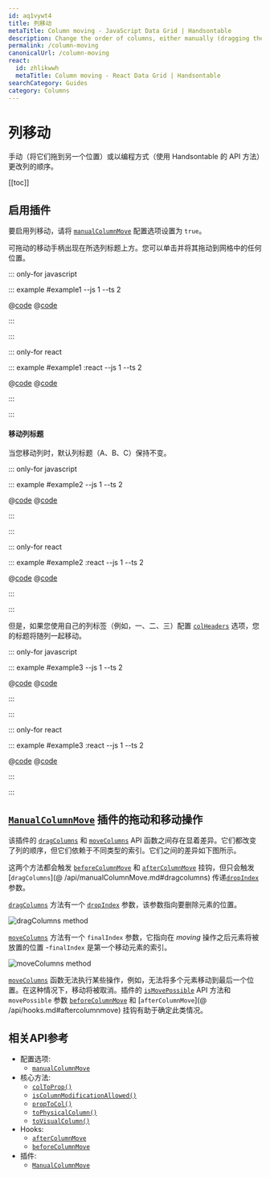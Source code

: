 ```yaml
---
id: aq1vywt4
title: 列移动
metaTitle: Column moving - JavaScript Data Grid | Handsontable
description: Change the order of columns, either manually (dragging them to another location), or programmatically (using Handsontable's API methods).
permalink: /column-moving
canonicalUrl: /column-moving
react:
  id: zhlikwwh
  metaTitle: Column moving - React Data Grid | Handsontable
searchCategory: Guides
category: Columns
---
```


# 列移动

手动（将它们拖到另一个位置）或以编程方式（使用 Handsontable 的 API 方法）更改列的顺序。

[[toc]]

## 启用插件

要启用列移动，请将 [`manualColumnMove`](@/api/options.md#manualcolumnmove) 配置选项设置为 `true`。

可拖动的移动手柄出现在所选列标题上方。您可以单击并将其拖动到网格中的任何位置。

::: only-for javascript

::: example #example1 --js 1 --ts 2

@[code](@/content/guides/columns/column-moving/javascript/example1.js)
@[code](@/content/guides/columns/column-moving/javascript/example1.ts)

:::

:::

::: only-for react

::: example #example1 :react --js 1 --ts 2

@[code](@/content/guides/columns/column-moving/react/example1.jsx)
@[code](@/content/guides/columns/column-moving/react/example1.tsx)

:::

:::

#### 移动列标题

当您移动列时，默认列标题（A、B、C）保持不变。

::: only-for javascript

::: example #example2 --js 1 --ts 2

@[code](@/content/guides/columns/column-moving/javascript/example2.js)
@[code](@/content/guides/columns/column-moving/javascript/example2.ts)

:::

:::

::: only-for react

::: example #example2 :react --js 1 --ts 2

@[code](@/content/guides/columns/column-moving/react/example2.jsx)
@[code](@/content/guides/columns/column-moving/react/example2.tsx)

:::

:::

但是，如果您使用自己的列标签（例如，一、二、三）配置 [`colHeaders`](@/api/options.md#colheaders) 选项，您的标题将随列一起移动。

::: only-for javascript

::: example #example3 --js 1 --ts 2

@[code](@/content/guides/columns/column-moving/javascript/example3.js)
@[code](@/content/guides/columns/column-moving/javascript/example3.ts)

:::

:::

::: only-for react

::: example #example3 :react --js 1 --ts 2

@[code](@/content/guides/columns/column-moving/react/example3.jsx)
@[code](@/content/guides/columns/column-moving/react/example3.tsx)

:::

:::

## [`ManualColumnMove`](@/api/manualColumnMove.md) 插件的拖动和移动操作

该插件的 [`dragColumns`](@/api/manualColumnMove.md#dragcolumns) 和 [`moveColumns`](@/api/manualColumnMove.md#movecolumns) API 函数之间存在显着差异。它们都改变了列的顺序，但它们依赖于不同类型的索引。它们之间的差异如下图所示。

这两个方法都会触发 [`beforeColumnMove`](@/api/hooks.md#beforecolumnmove) 和 [`afterColumnMove`](@/api/hooks.md#aftercolumnmove) 挂钩，但只会触发 [`dragColumns`](@ /api/manualColumnMove.md#dragcolumns) 传递[`dropIndex`](@/api/manualColumnMove.md#dragcolumns) 参数。

[`dragColumns`](@/api/manualColumnMove.md#dragcolumns) 方法有一个 [`dropIndex`](@/api/manualColumnMove.md#dragcolumns) 参数，该参数指向要删除元素的位置。

<span class="img-invert">

![dragColumns method]({{$basePath}}/img/drag_action.svg)

</span>

[`moveColumns`](@/api/manualColumnMove.md#movecolumns) 方法有一个 `finalIndex` 参数，它指向在 _moving_ 操作之后元素将被放置的位置 -`finalIndex` 是第一个移动元素的索引。

<span class="img-invert">

![moveColumns method]({{$basePath}}/img/move_action.svg)

</span>

[`moveColumns`](@/api/manualColumnMove.md#movecolumns) 函数无法执行某些操作，例如，无法将多个元素移动到最后一个位置。在这种情况下，移动将被取消。插件的 [`isMovePossible`](@/api/manualColumnMove.md#ismovepossible) API 方法和 `movePossible` 参数 [`beforeColumnMove`](@/api/hooks.md#beforecolumnmove) 和 [`afterColumnMove`](@ /api/hooks.md#aftercolumnmove) 挂钩有助于确定此类情况。

## 相关API参考

- 配置选项:
  - [`manualColumnMove`](@/api/options.md#manualcolumnmove)
- 核心方法:
  - [`colToProp()`](@/api/core.md#coltoprop)
  - [`isColumnModificationAllowed()`](@/api/core.md#iscolumnmodificationallowed)
  - [`propToCol()`](@/api/core.md#proptocol)
  - [`toPhysicalColumn()`](@/api/core.md#tophysicalcolumn)
  - [`toVisualColumn()`](@/api/core.md#tovisualcolumn)
- Hooks:
  - [`afterColumnMove`](@/api/hooks.md#aftercolumnmove)
  - [`beforeColumnMove`](@/api/hooks.md#beforecolumnmove)
- 插件:
  - [`ManualColumnMove`](@/api/manualColumnMove.md)
